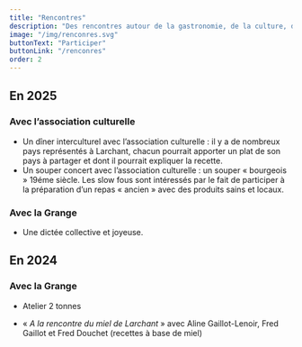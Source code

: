 ```yaml
---
title: "Rencontres"
description: "Des rencontres autour de la gastronomie, de la culture, de l’artisanat local"
image: "/img/renconres.svg"
buttonText: "Participer"
buttonLink: "/renconres"
order: 2
---
```


## En 2025
### Avec l’association culturelle 
- Un dîner interculturel avec l’association culturelle : il y a de nombreux pays représentés à Larchant, chacun pourrait apporter un plat de son pays à partager et dont il pourrait expliquer la recette.
- Un souper concert avec l’association culturelle : un souper « bourgeois » 19éme siècle. Les slow fous sont intéressés par le fait de participer à la préparation d’un repas « ancien » avec des produits sains et locaux.

### Avec la Grange
- Une dictée collective et joyeuse.

## En 2024

### Avec la Grange
- Atelier 2 tonnes

- « *A la rencontre du miel de Larchant* » avec Aline Gaillot-Lenoir, Fred Gaillot et Fred Douchet (recettes à base de miel)
